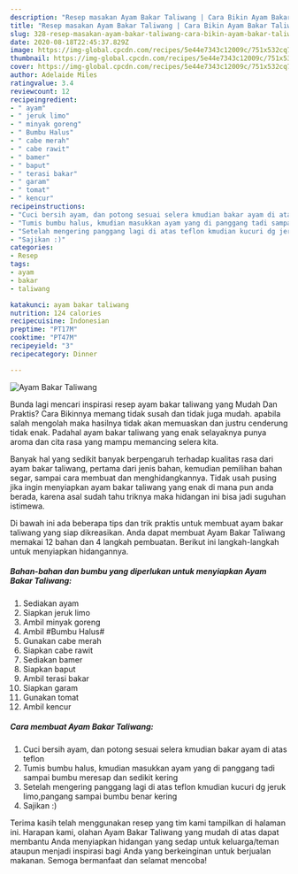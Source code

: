 ```yaml
---
description: "Resep masakan Ayam Bakar Taliwang | Cara Bikin Ayam Bakar Taliwang Yang Sempurna"
title: "Resep masakan Ayam Bakar Taliwang | Cara Bikin Ayam Bakar Taliwang Yang Sempurna"
slug: 328-resep-masakan-ayam-bakar-taliwang-cara-bikin-ayam-bakar-taliwang-yang-sempurna
date: 2020-08-18T22:45:37.829Z
image: https://img-global.cpcdn.com/recipes/5e44e7343c12009c/751x532cq70/ayam-bakar-taliwang-foto-resep-utama.jpg
thumbnail: https://img-global.cpcdn.com/recipes/5e44e7343c12009c/751x532cq70/ayam-bakar-taliwang-foto-resep-utama.jpg
cover: https://img-global.cpcdn.com/recipes/5e44e7343c12009c/751x532cq70/ayam-bakar-taliwang-foto-resep-utama.jpg
author: Adelaide Miles
ratingvalue: 3.4
reviewcount: 12
recipeingredient:
- " ayam"
- " jeruk limo"
- " minyak goreng"
- " Bumbu Halus"
- " cabe merah"
- " cabe rawit"
- " bamer"
- " baput"
- " terasi bakar"
- " garam"
- " tomat"
- " kencur"
recipeinstructions:
- "Cuci bersih ayam, dan potong sesuai selera kmudian bakar ayam di atas teflon"
- "Tumis bumbu halus, kmudian masukkan ayam yang di panggang tadi sampai bumbu meresap dan sedikit kering"
- "Setelah mengering panggang lagi di atas teflon kmudian kucuri dg jeruk limo,pangang sampai bumbu benar kering"
- "Sajikan :)"
categories:
- Resep
tags:
- ayam
- bakar
- taliwang

katakunci: ayam bakar taliwang 
nutrition: 124 calories
recipecuisine: Indonesian
preptime: "PT17M"
cooktime: "PT47M"
recipeyield: "3"
recipecategory: Dinner

---
```



![Ayam Bakar Taliwang](https://img-global.cpcdn.com/recipes/5e44e7343c12009c/751x532cq70/ayam-bakar-taliwang-foto-resep-utama.jpg)

Bunda lagi mencari inspirasi resep ayam bakar taliwang yang Mudah Dan Praktis? Cara Bikinnya memang tidak susah dan tidak juga mudah. apabila salah mengolah maka hasilnya tidak akan memuaskan dan justru cenderung tidak enak. Padahal ayam bakar taliwang yang enak selayaknya punya aroma dan cita rasa yang mampu memancing selera kita.

Banyak hal yang sedikit banyak berpengaruh terhadap kualitas rasa dari ayam bakar taliwang, pertama dari jenis bahan, kemudian pemilihan bahan segar, sampai cara membuat dan menghidangkannya. Tidak usah pusing jika ingin menyiapkan ayam bakar taliwang yang enak di mana pun anda berada, karena asal sudah tahu triknya maka hidangan ini bisa jadi suguhan istimewa.




Di bawah ini ada beberapa tips dan trik praktis untuk membuat ayam bakar taliwang yang siap dikreasikan. Anda dapat membuat Ayam Bakar Taliwang memakai 12 bahan dan 4 langkah pembuatan. Berikut ini langkah-langkah untuk menyiapkan hidangannya.

<!--inarticleads1-->

##### Bahan-bahan dan bumbu yang diperlukan untuk menyiapkan Ayam Bakar Taliwang:

1. Sediakan  ayam
1. Siapkan  jeruk limo
1. Ambil  minyak goreng
1. Ambil  #Bumbu Halus#
1. Gunakan  cabe merah
1. Siapkan  cabe rawit
1. Sediakan  bamer
1. Siapkan  baput
1. Ambil  terasi bakar
1. Siapkan  garam
1. Gunakan  tomat
1. Ambil  kencur




<!--inarticleads2-->

##### Cara membuat Ayam Bakar Taliwang:

1. Cuci bersih ayam, dan potong sesuai selera kmudian bakar ayam di atas teflon
1. Tumis bumbu halus, kmudian masukkan ayam yang di panggang tadi sampai bumbu meresap dan sedikit kering
1. Setelah mengering panggang lagi di atas teflon kmudian kucuri dg jeruk limo,pangang sampai bumbu benar kering
1. Sajikan :)




Terima kasih telah menggunakan resep yang tim kami tampilkan di halaman ini. Harapan kami, olahan Ayam Bakar Taliwang yang mudah di atas dapat membantu Anda menyiapkan hidangan yang sedap untuk keluarga/teman ataupun menjadi inspirasi bagi Anda yang berkeinginan untuk berjualan makanan. Semoga bermanfaat dan selamat mencoba!
